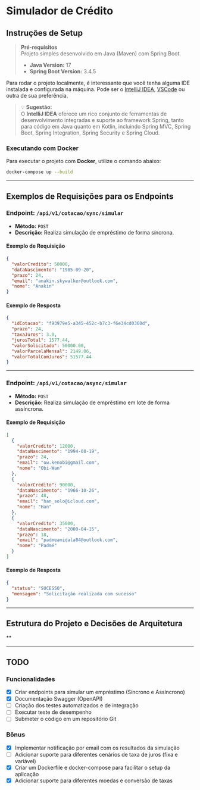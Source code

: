 # Simulador de Crédito

## Instruções de Setup

> **Pré-requisitos**  
> Projeto simples desenvolvido em Java (Maven) com Spring Boot.
> - **Java Version:** 17
> - **Spring Boot Version:** 3.4.5

Para rodar o projeto localmente, é interessante que você tenha alguma IDE instalada e configurada na máquina. Pode ser o [IntelliJ IDEA](https://www.jetbrains.com/pt-br/idea/), [VSCode](https://code.visualstudio.com/download) ou outra de sua preferência.

> 💡 **Sugestão:**  
> O **IntelliJ IDEA** oferece um rico conjunto de ferramentas de desenvolvimento integradas e suporte ao framework Spring, tanto para código em Java quanto em Kotlin, incluindo Spring MVC, Spring Boot, Spring Integration, Spring Security e Spring Cloud.

### Executando com Docker

Para executar o projeto com **Docker**, utilize o comando abaixo:

```bash
docker-compose up --build
```

---

## Exemplos de Requisições para os Endpoints

### Endpoint: `/api/v1/cotacao/sync/simular`

- **Método:** `POST`
- **Descrição:** Realiza simulação de empréstimo de forma síncrona.

#### Exemplo de Requisição

```json
{
  "valorCredito": 50000,
  "dataNascimento": "1985-09-20",
  "prazo": 24,
  "email": "anakin.skywalker@outlook.com",
  "nome": "Anakin"
}
```

#### Exemplo de Resposta

```json
{
  "idCotacao": "f93979e5-a345-452c-b7c3-f6e34cd0360d",
  "prazo": 24,
  "taxaJuros": 3.0,
  "jurosTotal": 1577.44,
  "valorSolicitado": 50000.00,
  "valorParcelaMensal": 2149.06,
  "valorTotalComJuros": 51577.44
}
```

---

### Endpoint: `/api/v1/cotacao/async/simular`

- **Método:** `POST`
- **Descrição:** Realiza simulação de empréstimo em lote de forma assíncrona.

#### Exemplo de Requisição

```json
[
  {
    "valorCredito": 12000,
    "dataNascimento": "1994-08-19",
    "prazo": 24,
    "email": "ow.kenobi@gmail.com",
    "nome": "Obi-Wan"
  },
  {
    "valorCredito": 90000,
    "dataNascimento": "1966-10-26",
    "prazo": 48,
    "email": "han_solo@icloud.com",
    "nome": "Han"
  },
  {
    "valorCredito": 35000,
    "dataNascimento": "2000-04-15",
    "prazo": 18,
    "email": "padmeamidala84@outlook.com",
    "nome": "Padmé"
  }
]
```

#### Exemplo de Resposta

```json
{
  "status": "SUCESSO",
  "mensagem": "Solicitação realizada com sucesso"
}
```

---

## Estrutura do Projeto e Decisões de Arquitetura

**

---

## TODO

### Funcionalidades

- [x] Criar endpoints para simular um empréstimo (Síncrono e Assíncrono)
- [x] Documentação Swagger (OpenAPI)
- [ ] Criação dos testes automatizados e de integração
- [ ] Executar teste de desempenho
- [ ] Submeter o código em um repositório Git

### Bônus

- [x] Implementar notificação por email com os resultados da simulação
- [ ] Adicionar suporte para diferentes cenários de taxa de juros (fixa e variável)
- [x] Criar um Dockerfile e docker-compose para facilitar o setup da aplicação
- [x] Adicionar suporte para diferentes moedas e conversão de taxas
